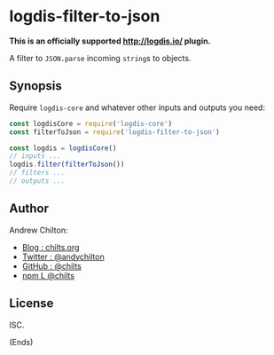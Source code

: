 # logdis-filter-to-json #

**This is an officially supported http://logdis.io/ plugin.**

A filter to `JSON.parse` incoming `string`s to objects.

## Synopsis ##

Require `logdis-core` and whatever other inputs and outputs you need:

```js
const logdisCore = require('logdis-core')
const filterToJson = require('logdis-filter-to-json')

const logdis = logdisCore()
// inputs ...
logdis.filter(filterToJson())
// filters ...
// outputs ...
```

## Author ##

Andrew Chilton:

* [Blog    : chilts.org](https://chilts.org/)
* [Twitter : @andychilton](https://twitter.com/andychilton)
* [GitHub  : @chilts](https://github.com/chilts)
* [npm     L @chilts](https://www.npmjs.com/~chilts)

## License ##

ISC.

(Ends)
